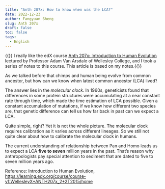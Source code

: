 ```yaml
---
title: "Anth 207x: How to know when was the LCA?"
date: 2022-12-23
author: Fangyuan Sheng
slug: Anth 207x
draft: false
toc: false
tags:
  - English
---
```

{{<block class="note">}}
I really like the edX course [Anth 207x: Introduction to Human Evolution](https://learning.edx.org/course/course-v1:WellesleyX+ANTH207x_2+2T2015/home) lectured by Professor Adam Van Arsdale of Wellesley College, and I took a series of notes to this course. This article is based on my notes.{{<end>}}
  

As we talked before that chimps and human being evolve from common ancestor, but how can we know when latest common ancestor (LCA) lived?

The answer lies in the *molecular clock*. In 1960s, geneticists found that differences in some protein structures were accumulating at a near constant rate through time, which made the time estimation of LCA possible. Given a constant accumulation of mutations, if we know how different two species are, that genetic difference can tell us how far back in past can we expect a LCA. 

Quite simple, right? Yet it is not the whole picture. The molecular clock requires calibration as it varies across different lineages. So we still not quite clear about how to calibrate the molecular clock in humans.

The current understanding of relationship between Pan and Homo leads us to expect a LCA **five to seven** million years in the past. That’s reason why anthropologists pay special attention to sediment that are dated to five to seven million years ago.
  
Reference: Introduction to Human Evolution, https://learning.edx.org/course/course-v1:WellesleyX+ANTH207x_2+2T2015/home
